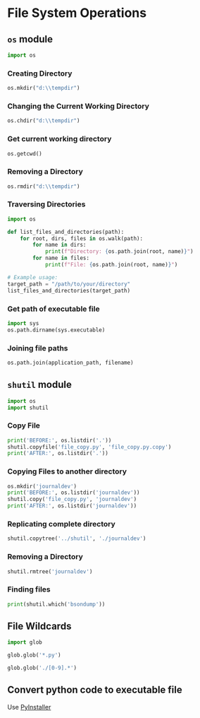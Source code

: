 # File System Operations

## `os` module

```py
import os
```

### Creating Directory

```py
os.mkdir("d:\\tempdir")
```

### Changing the Current Working Directory

```py
os.chdir("d:\\tempdir")
```

### Get current working directory

```py
os.getcwd()
```

### Removing a Directory

```py
os.rmdir("d:\\tempdir")
```


### Traversing Directories

```py
import os

def list_files_and_directories(path):
    for root, dirs, files in os.walk(path):
        for name in dirs:
            print(f"Directory: {os.path.join(root, name)}")
        for name in files:
            print(f"File: {os.path.join(root, name)}")

# Example usage:
target_path = "/path/to/your/directory"
list_files_and_directories(target_path)
```

### Get path of executable file

```py
import sys
os.path.dirname(sys.executable)
```

### Joining file paths

```py
os.path.join(application_path, filename)
```


## `shutil` module

```py
import os
import shutil
```

### Copy File

```py
print('BEFORE:', os.listdir('.'))
shutil.copyfile('file_copy.py', 'file_copy.py.copy')
print('AFTER:', os.listdir('.'))
```

### Copying Files to another directory

```py
os.mkdir('journaldev')
print('BEFORE:', os.listdir('journaldev'))
shutil.copy('file_copy.py', 'journaldev')
print('AFTER:', os.listdir('journaldev'))
```

### Replicating complete directory

```py
shutil.copytree('../shutil', './journaldev')
```

### Removing a Directory

```py
shutil.rmtree('journaldev')
```

### Finding files

```py
print(shutil.which('bsondump'))
```


## File Wildcards

```py
import glob

glob.glob('*.py')

glob.glob('./[0-9].*')
```


## Convert python code to executable file

Use [PyInstaller](https://pyinstaller.org/en/stable/)